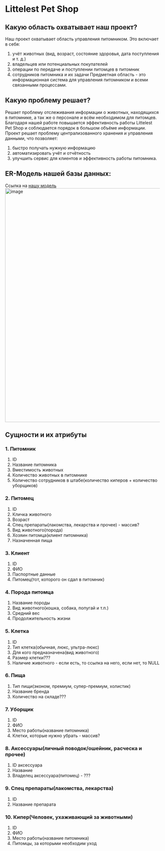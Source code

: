 # Littelest Pet Shop
## Какую область охватывает наш проект?
  Наш проект охватывает область управления питомником. 
  Это включает в себя:
1) учёт животных (вид, возраст, состояние здоровья, дата поступления и т. д.)
2) владельцев или потенциальных покупателей
3) операции по передаче и поступлении питомцев в питомник
4) сотрудников питомника и их задачи
Предметная область - это информационная система для управления питомником и всеми связанными процессами.
## Какую проблему решает?
  Решает проблему отслеживания информации о животных, находящихся в питомнике, а так же о персонале и всём необходимом для питомцев. Благодаря нашей работе повышается эффективность работы Littelest Pet Shop и соблюдается порядок в большом объёме информации. Проект решает проблему централизованного хранения и управления данными, что позволяет:
1) быстро получать нужную информацию
2) автоматизировать учёт и отчётность
3) улучшить сервис для клиентов и эффективность работы питомника.

## ER-Модель нашей базы данных: 
Ссылка на [нашу модель](https://drive.google.com/file/d/1ov_c1asmNZycbCG5VCCcM-49dZb95jWu/view?usp=sharing)
<img width="937" height="762" alt="image" src="https://github.com/user-attachments/assets/a3939e73-7cb6-48bb-9f94-b5f108fe38f0" />



## Сущности и их атрибуты
### 1. Питомник
1) ID
2) Название питомника
3) Вместимость животных
4) Количество животных в питомнике
5) Количество сотрудников в штабе(количество киперов + количество уборщиков)
### 2. Питомец
1) ID
2) Кличка животного
3) Возраст
4) Спец препараты(лакомства, лекарства и прочее) - массив?
5) Вид животного(порода)
6) Хозяин питомца(клиент питомника)
7) Назначенная пища
### 3. Клиент
1) ID
2) ФИО
3) Паспортные данные
4) Питомец(тот, которого он сдал в питомник)
### 4. Порода питомца
1) Название породы
2) Вид животного(кошка, собака, попугай и т.п.)
3) Средний вес
4) Продолжительность жизни
### 5. Клетка
1) ID
2) Тип клетка(обычная, люкс, ультра-люкс)
3) Для кого предназначена(вид животного)
4) Размер клетки???
5) Наличие животного - если есть, то ссылка на него, если нет, то NULL
### 6. Пища
1) Тип пищи(эконом, премиум, супер-премиум, холистик)
2) Название бренда
3) Количество на складе???
### 7. Уборщик
1) ID
2) ФИО
3) Место работы(название питомника)
4) Клетки, которые нужно убрать - массив?
### 8. Аксессуары(личный поводок/ошейник, расческа и прочее)
1) ID аксессуара
2) Название
3) Владелец аксессуара(питомец) - ???
### 9. Спец препараты(лакомства, лекарства)
1) ID
2) Название препарата
### 10. Кипер(Человек, ухаживающий за животными)
1) ID
2) ФИО
3) Место работы(название питомника)
4) Питомцы, за которыми необходим уход
